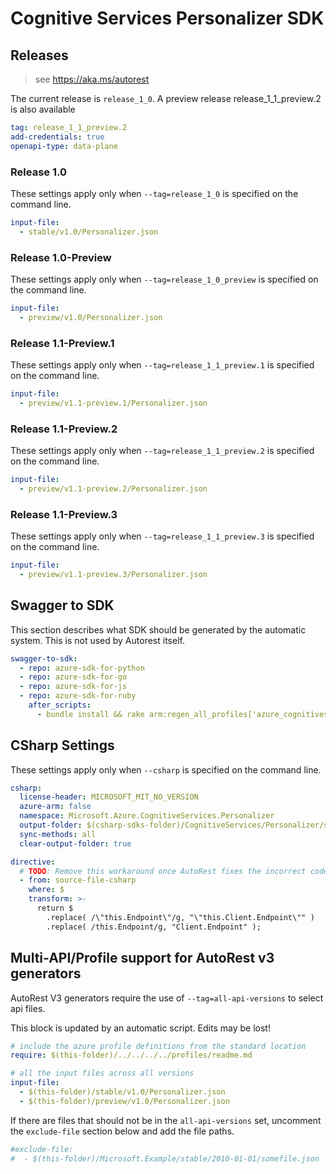# Cognitive Services Personalizer SDK

## Releases

> see https://aka.ms/autorest

The current release is `release_1_0`. A preview release release_1_1_preview.2 is also available

``` yaml
tag: release_1_1_preview.2
add-credentials: true
openapi-type: data-plane
```

### Release 1.0
These settings apply only when `--tag=release_1_0` is specified on the command line.

``` yaml $(tag) == 'release_1_0'
input-file: 
  - stable/v1.0/Personalizer.json
```

### Release 1.0-Preview
These settings apply only when `--tag=release_1_0_preview` is specified on the command line.

``` yaml $(tag) == 'release_1_0_preview'
input-file: 
  - preview/v1.0/Personalizer.json
```

### Release 1.1-Preview.1
These settings apply only when `--tag=release_1_1_preview.1` is specified on the command line.

``` yaml $(tag) == 'release_1_1_preview.1'
input-file: 
  - preview/v1.1-preview.1/Personalizer.json
```

### Release 1.1-Preview.2
These settings apply only when `--tag=release_1_1_preview.2` is specified on the command line.

``` yaml $(tag) == 'release_1_1_preview.2'
input-file: 
  - preview/v1.1-preview.2/Personalizer.json
```  

### Release 1.1-Preview.3
These settings apply only when `--tag=release_1_1_preview.3` is specified on the command line.

``` yaml $(tag) == 'release_1_1_preview.3'
input-file: 
  - preview/v1.1-preview.3/Personalizer.json
```  

## Swagger to SDK

This section describes what SDK should be generated by the automatic system.
This is not used by Autorest itself.

``` yaml $(swagger-to-sdk)
swagger-to-sdk:
  - repo: azure-sdk-for-python
  - repo: azure-sdk-for-go
  - repo: azure-sdk-for-js
  - repo: azure-sdk-for-ruby
    after_scripts:
      - bundle install && rake arm:regen_all_profiles['azure_cognitiveservices_personalizer']
```

## CSharp Settings
These settings apply only when `--csharp` is specified on the command line.
``` yaml $(csharp)
csharp:
  license-header: MICROSOFT_MIT_NO_VERSION
  azure-arm: false
  namespace: Microsoft.Azure.CognitiveServices.Personalizer
  output-folder: $(csharp-sdks-folder)/CognitiveServices/Personalizer/src/Generated
  sync-methods: all
  clear-output-folder: true

directive:
  # TODO: Remove this workaround once AutoRest fixes the incorrect code generation when using a parameterized host and both client and operation groups paths.
  - from: source-file-csharp
    where: $
    transform: >-
      return $
        .replace( /\"this.Endpoint\"/g, "\"this.Client.Endpoint\"" )
        .replace( /this.Endpoint/g, "Client.Endpoint" );
```

## Multi-API/Profile support for AutoRest v3 generators 

AutoRest V3 generators require the use of `--tag=all-api-versions` to select api files.

This block is updated by an automatic script. Edits may be lost!

``` yaml $(tag) == 'all-api-versions' /* autogenerated */
# include the azure profile definitions from the standard location
require: $(this-folder)/../../../../profiles/readme.md

# all the input files across all versions
input-file:
  - $(this-folder)/stable/v1.0/Personalizer.json
  - $(this-folder)/preview/v1.0/Personalizer.json

```

If there are files that should not be in the `all-api-versions` set, 
uncomment the  `exclude-file` section below and add the file paths.

``` yaml $(tag) == 'all-api-versions'
#exclude-file: 
#  - $(this-folder)/Microsoft.Example/stable/2010-01-01/somefile.json
```
